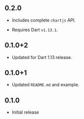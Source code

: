 ## 0.2.0

* Includes complete `chartjs` API.

* Requires Dart `v1.13.1`.

## 0.1.0+2

* Updated for Dart 1.13 release.

## 0.1.0+1

* Updated `README.md` and example.

## 0.1.0

* Initial release
